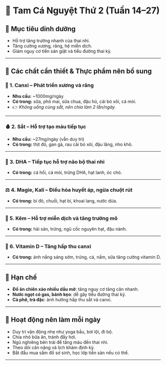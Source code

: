 # 🤰 Tam Cá Nguyệt Thứ 2 (Tuần 14–27)

## 🎯 Mục tiêu dinh dưỡng

* Hỗ trợ tăng trưởng nhanh của thai nhi.
* Tăng cường xương, răng, hệ miễn dịch.
* Giảm nguy cơ tiền sản giật và tiểu đường thai kỳ.

---

## 🔑 Các chất cần thiết & Thực phẩm nên bổ sung

### 💪 1. Canxi – Phát triển xương và răng

* **Nhu cầu:** \~1000mg/ngày
* **Có trong:** sữa, phô mai, sữa chua, đậu hũ, cải bó xôi, cá mòi.
* 👉 *Không uống cùng sắt, nên chia làm 2 lần/ngày.*

---

### 🩸 2. Sắt – Hỗ trợ tạo máu tiếp tục

* **Nhu cầu:** \~27mg/ngày (vẫn duy trì)
* **Có trong:** thịt đỏ, gan gà, rau cải bó xôi, đậu lăng, nho khô.

---

### 🧠 3. DHA – Tiếp tục hỗ trợ não bộ thai nhi

* **Có trong:** cá hồi, cá mòi, trứng DHA, hạt lanh, óc chó.

---

### ⚖️ 4. Magie, Kali – Điều hòa huyết áp, ngừa chuột rút

* **Có trong:** bí đỏ, chuối, hạt bí, khoai lang, nước dừa.

---

### 🧬 5. Kẽm – Hỗ trợ miễn dịch và tăng trưởng mô

* **Có trong:** hải sản, trứng, ngũ cốc nguyên hạt, đậu nành.

---

### 🧃 6. Vitamin D – Tăng hấp thu canxi

* **Có trong:** ánh nắng sáng sớm, trứng, cá, nấm, sữa tăng cường vitamin D.

---

## 🚫 Hạn chế

* **Đồ ăn chiên xào nhiều dầu mỡ**: tăng nguy cơ tăng cân nhanh.
* **Nước ngọt có gas, bánh kẹo**: dễ gây tiểu đường thai kỳ.
* **Cà phê, trà đặc**: ảnh hưởng hấp thu sắt và canxi.

---

## 📌 Hoạt động nên làm mỗi ngày

* Duy trì vận động nhẹ như yoga bầu, bơi lội, đi bộ.
* Chia nhỏ bữa ăn, tránh đầy hơi.
* Ngủ nghiêng bên trái để tăng máu đến thai nhi.
* Theo dõi cân nặng và lịch khám định kỳ.
* Bắt đầu mua sắm đồ sơ sinh, học lớp tiền sản nếu có thể.

---
